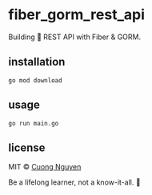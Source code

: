 # fiber_gorm_rest_api

Building 🍺 REST API with Fiber &amp; GORM.

## installation

```shell script
go mod download
```

## usage

```shell script
go run main.go
```

## license

MIT © [Cuong Nguyen](https://www.linkedin.com/in/cuong9/)

<!-- INSPIRATIONAL_QUOTE_START -->
Be a lifelong learner, not a know-it-all.
🐯
<!-- INSPIRATIONAL_QUOTE_END -->
